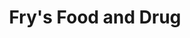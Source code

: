 ---
title: "Fry's Food and Drug"
url: /phoenix/frys-food-and-drug-west-glendale-avenue/
shop: Supermarkt
---